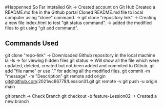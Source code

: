 #Happenned So Far
Intstalled Git -> Created account on Git Hub
Created a README.md file in the Github portal
Cloned README.md file to local computer using "clone" command.
-> git clone "repository link"
-> Creating a new file index.html to test "git status command".
-> added the modified files to git using "git add command".




## Commands Used
git clone "repo-link" -> Downloaded Github repository in the local machine
la -ls -> for viewing hidden files
git status -> Will show all the file which were updated, deleted, created but not been added and commited to Github. 
git add "file name" or use "." for adding all the modified files.
git commit -m "message" -m "Description"
git remote add origin git@github.com:2021wc86778/Lession01.git
git remote -v
git push -u origin main

git branch    -> Check Branch
git checkout -b feature-Lession02   -> Created a new branch



